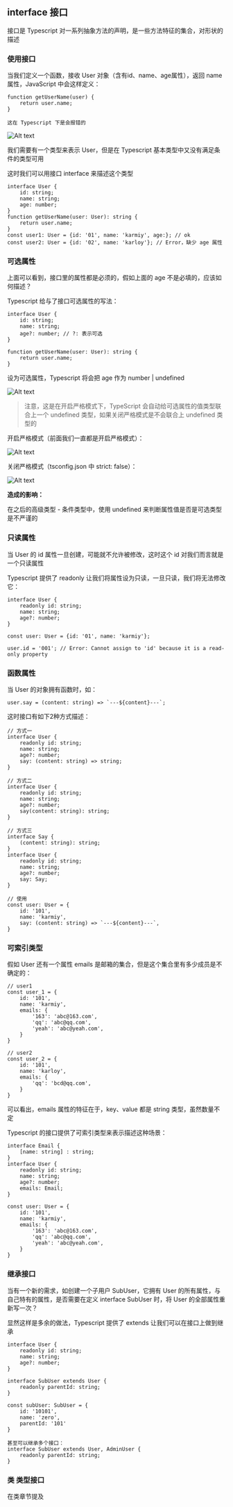 ## interface 接口

接口是 Typescript 对一系列抽象方法的声明，是一些方法特征的集合，对形状的描述

### 使用接口

当我们定义一个函数，接收 User 对象（含有id、name、age属性），返回 name 属性，JavaScript 中会这样定义：

    function getUserName(user) {
        return user.name;
    }

    这在 Typescript 下是会报错的

![Alt text](imgs/05-01.png)

我们需要有一个类型来表示 User，但是在 Typescript 基本类型中又没有满足条件的类型可用

这时我们可以用接口 interface 来描述这个类型

    interface User {
        id: string;
        name: string;
        age: number;
    }
    function getUserName(user: User): string {
        return user.name;
    }
    const user1: User = {id: '01', name: 'karmiy', age:}; // ok
    const user2: User = {id: '02', name: 'karloy'}; // Error，缺少 age 属性

### 可选属性

上面可以看到，接口里的属性都是必须的，假如上面的 age 不是必填的，应该如何描述？

Typescript 给与了接口可选属性的写法：

    interface User {
        id: string;
        name: string;
        age?: number; // ?: 表示可选
    }

    function getUserName(user: User): string {
        return user.name;
    }

设为可选属性，Typescript 将会把 age 作为 number | undefined

![Alt text](imgs/05-02.png)

> 注意，这是在开启严格模式下，TypeScript 会自动给可选属性的值类型联合上一个 undefined 类型，如果关闭严格模式是不会联合上 undefined 类型的

开启严格模式（前面我们一直都是开启严格模式）：

![Alt text](imgs/05-03.png)

关闭严格模式（tsconfig.json 中 strict: false）：

![Alt text](imgs/05-04.png)

**造成的影响：**

在之后的高级类型 - 条件类型中，使用 undefined 来判断属性值是否是可选类型是不严谨的

### 只读属性

当 User 的 id 属性一旦创建，可能就不允许被修改，这时这个 id 对我们而言就是一个只读属性

Typescript 提供了 readonly 让我们将属性设为只读，一旦只读，我们将无法修改它：

    interface User {
        readonly id: string;
        name: string;
        age?: number;
    }

    const user: User = {id: '01', name: 'karmiy'};

    user.id = '001'; // Error: Cannot assign to 'id' because it is a read-only property

### 函数属性

当 User 的对象拥有函数时，如：

    user.say = (content: string) => `---${content}---`;

这时接口有如下2种方式描述：

    // 方式一
    interface User {
        readonly id: string;
        name: string;
        age?: number;
        say: (content: string) => string;
    }

    // 方式二
    interface User {
        readonly id: string;
        name: string;
        age?: number;
        say(content: string): string;
    }

    // 方式三
    interface Say {
        (content: string): string;
    }
    interface User {
        readonly id: string;
        name: string;
        age?: number;
        say: Say;
    }
    
    // 使用
    const user: User = {
        id: '101',
        name: 'karmiy',
        say: (content: string) => `---${content}---`,
    }

### 可索引类型

假如 User 还有一个属性 emails 是邮箱的集合，但是这个集合里有多少成员是不确定的：

    // user1
    const user_1 = {
        id: '101',
        name: 'karmiy',
        emails: {
            '163': 'abc@163.com',
            'qq': 'abc@qq.com',
            'yeah': 'abc@yeah.com',
        }
    }

    // user2
    const user_2 = {
        id: '101',
        name: 'karloy',
        emails: {
            'qq': 'bcd@qq.com',
        }
    }

可以看出，emails 属性的特征在于，key、value 都是 string 类型，虽然数量不定

Typescript 的接口提供了可索引类型来表示描述这种场景：

    interface Email {
        [name: string] : string;
    }
    interface User {
        readonly id: string;
        name: string;
        age?: number;
        emails: Email;
    }

    const user: User = {
        id: '101',
        name: 'karmiy',
        emails: {
            '163': 'abc@163.com',
            'qq': 'abc@qq.com',
            'yeah': 'abc@yeah.com',
        }
    }

### 继承接口

当有一个新的需求，如创建一个子用户 SubUser，它拥有 User 的所有属性，与自己特有的属性，是否需要在定义 interface SubUser 时，将 User 的全部属性重新写一次？

显然这样是多余的做法，Typescript 提供了 extends 让我们可以在接口上做到继承

    interface User {
        readonly id: string;
        name: string;
        age?: number;
    }

    interface SubUser extends User {
        readonly parentId: string;
    }

    const subUser: SubUser = {
        id: '10101',
        name: 'zero',
        parentId: '101'
    }

    甚至可以继承多个接口：
    interface SubUser extends User, AdminUser {
        readonly parentId: string;
    }

### 类 类型接口

在类章节提及

